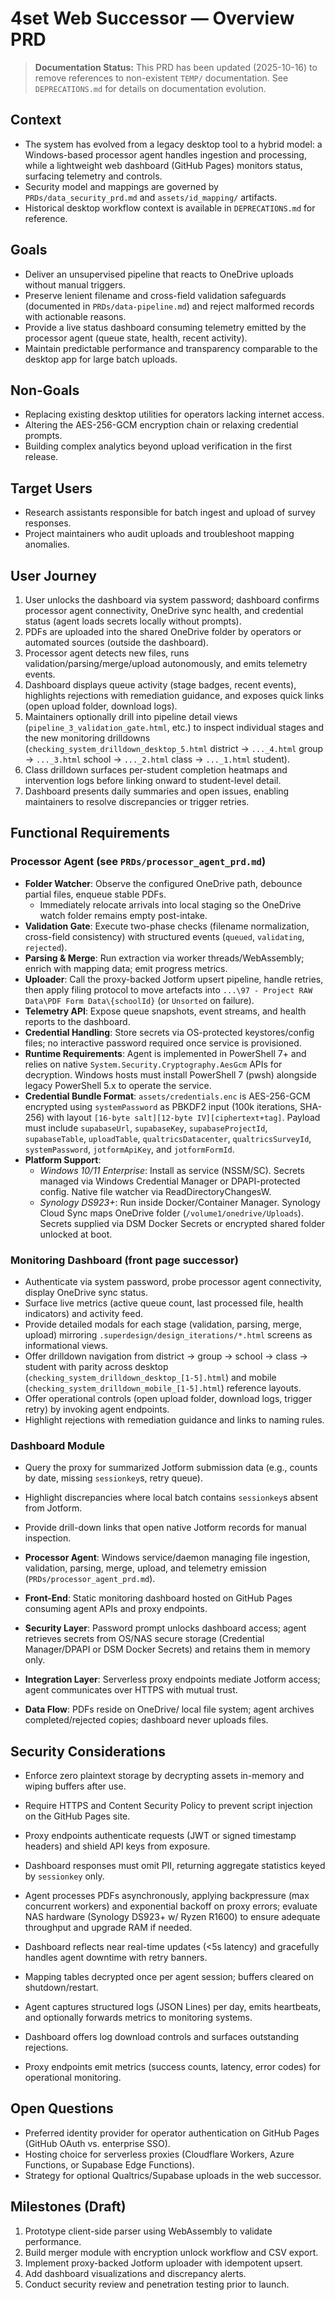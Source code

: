 # 4set Web Successor — Overview PRD

> **Documentation Status:** This PRD has been updated (2025-10-16) to remove references to non-existent `TEMP/` documentation. See `DEPRECATIONS.md` for details on documentation evolution.

## Context
- The system has evolved from a legacy desktop tool to a hybrid model: a Windows-based processor agent handles ingestion and processing, while a lightweight web dashboard (GitHub Pages) monitors status, surfacing telemetry and controls.
- Security model and mappings are governed by `PRDs/data_security_prd.md` and `assets/id_mapping/` artifacts.
- Historical desktop workflow context is available in `DEPRECATIONS.md` for reference.

## Goals
- Deliver an unsupervised pipeline that reacts to OneDrive uploads without manual triggers.
- Preserve lenient filename and cross-field validation safeguards (documented in `PRDs/data-pipeline.md`) and reject malformed records with actionable reasons.
- Provide a live status dashboard consuming telemetry emitted by the processor agent (queue state, health, recent activity).
- Maintain predictable performance and transparency comparable to the desktop app for large batch uploads.

## Non-Goals
- Replacing existing desktop utilities for operators lacking internet access.
- Altering the AES-256-GCM encryption chain or relaxing credential prompts.
- Building complex analytics beyond upload verification in the first release.

## Target Users
- Research assistants responsible for batch ingest and upload of survey responses.
- Project maintainers who audit uploads and troubleshoot mapping anomalies.

## User Journey
1. User unlocks the dashboard via system password; dashboard confirms processor agent connectivity, OneDrive sync health, and credential status (agent loads secrets locally without prompts).
2. PDFs are uploaded into the shared OneDrive folder by operators or automated sources (outside the dashboard).
3. Processor agent detects new files, runs validation/parsing/merge/upload autonomously, and emits telemetry events.
4. Dashboard displays queue activity (stage badges, recent events), highlights rejections with remediation guidance, and exposes quick links (open upload folder, download logs).
5. Maintainers optionally drill into pipeline detail views (`pipeline_3_validation_gate.html`, etc.) to inspect individual stages and the new monitoring drilldowns (`checking_system_drilldown_desktop_5.html` district → `..._4.html` group → `..._3.html` school → `..._2.html` class → `..._1.html` student).
6. Class drilldown surfaces per-student completion heatmaps and intervention logs before linking onward to student-level detail.
7. Dashboard presents daily summaries and open issues, enabling maintainers to resolve discrepancies or trigger retries.

## Functional Requirements
### Processor Agent (see `PRDs/processor_agent_prd.md`)
- **Folder Watcher**: Observe the configured OneDrive path, debounce partial files, enqueue stable PDFs.
  - Immediately relocate arrivals into local staging so the OneDrive watch folder remains empty post-intake.
- **Validation Gate**: Execute two-phase checks (filename normalization, cross-field consistency) with structured events (`queued`, `validating`, `rejected`).
- **Parsing & Merge**: Run extraction via worker threads/WebAssembly; enrich with mapping data; emit progress metrics.
- **Uploader**: Call the proxy-backed Jotform upsert pipeline, handle retries, then apply filing protocol to move artefacts into `...\97 - Project RAW Data\PDF Form Data\{schoolId}` (or `Unsorted` on failure).
- **Telemetry API**: Expose queue snapshots, event streams, and health reports to the dashboard.
- **Credential Handling**: Store secrets via OS-protected keystores/config files; no interactive password required once service is provisioned.
- **Runtime Requirements**: Agent is implemented in PowerShell 7+ and relies on native `System.Security.Cryptography.AesGcm` APIs for decryption. Windows hosts must install PowerShell 7 (pwsh) alongside legacy PowerShell 5.x to operate the service.
- **Credential Bundle Format**: `assets/credentials.enc` is AES-256-GCM encrypted using `systemPassword` as PBKDF2 input (100k iterations, SHA-256) with layout `[16-byte salt][12-byte IV][ciphertext+tag]`. Payload must include `supabaseUrl`, `supabaseKey`, `supabaseProjectId`, `supabaseTable`, `uploadTable`, `qualtricsDatacenter`, `qualtricsSurveyId`, `systemPassword`, `jotformApiKey`, and `jotformFormId`.
- **Platform Support**:
  - *Windows 10/11 Enterprise*: Install as service (NSSM/SC). Secrets managed via Windows Credential Manager or DPAPI-protected config. Native file watcher via ReadDirectoryChangesW.
  - *Synology DS923+*: Run inside Docker/Container Manager. Synology Cloud Sync maps OneDrive folder (`/volume1/onedrive/Uploads`). Secrets supplied via DSM Docker Secrets or encrypted shared folder unlocked at boot.

### Monitoring Dashboard (front page successor)
- Authenticate via system password, probe processor agent connectivity, display OneDrive sync status.
- Surface live metrics (active queue count, last processed file, health indicators) and activity feed.
- Provide detailed modals for each stage (validation, parsing, merge, upload) mirroring `.superdesign/design_iterations/*.html` screens as informational views.
- Offer drilldown navigation from district → group → school → class → student with parity across desktop (`checking_system_drilldown_desktop_[1-5].html`) and mobile (`checking_system_drilldown_mobile_[1-5].html`) reference layouts.
- Offer operational controls (open upload folder, download logs, trigger retry) by invoking agent endpoints.
- Highlight rejections with remediation guidance and links to naming rules.

### Dashboard Module
- Query the proxy for summarized Jotform submission data (e.g., counts by date, missing `sessionkey`s, retry queue).
- Highlight discrepancies where local batch contains `sessionkey`s absent from Jotform.
- Provide drill-down links that open native Jotform records for manual inspection.

- **Processor Agent**: Windows service/daemon managing file ingestion, validation, parsing, merge, upload, and telemetry emission (`PRDs/processor_agent_prd.md`).
- **Front-End**: Static monitoring dashboard hosted on GitHub Pages consuming agent APIs and proxy endpoints.
- **Security Layer**: Password prompt unlocks dashboard access; agent retrieves secrets from OS/NAS secure storage (Credential Manager/DPAPI or DSM Docker Secrets) and retains them in memory only.
- **Integration Layer**: Serverless proxy endpoints mediate Jotform access; agent communicates over HTTPS with mutual trust.
- **Data Flow**: PDFs reside on OneDrive/ local file system; agent archives completed/rejected copies; dashboard never uploads files.

## Security Considerations
- Enforce zero plaintext storage by decrypting assets in-memory and wiping buffers after use.
- Require HTTPS and Content Security Policy to prevent script injection on the GitHub Pages site.
- Proxy endpoints authenticate requests (JWT or signed timestamp headers) and shield API keys from exposure.
- Dashboard responses must omit PII, returning aggregate statistics keyed by `sessionkey` only.

- Agent processes PDFs asynchronously, applying backpressure (max concurrent workers) and exponential backoff on proxy errors; evaluate NAS hardware (Synology DS923+ w/ Ryzen R1600) to ensure adequate throughput and upgrade RAM if needed.
- Dashboard reflects near real-time updates (<5s latency) and gracefully handles agent downtime with retry banners.
- Mapping tables decrypted once per agent session; buffers cleared on shutdown/restart.

- Agent captures structured logs (JSON Lines) per day, emits heartbeats, and optionally forwards metrics to monitoring systems.
- Dashboard offers log download controls and surfaces outstanding rejections.
- Proxy endpoints emit metrics (success counts, latency, error codes) for operational monitoring.

## Open Questions
- Preferred identity provider for operator authentication on GitHub Pages (GitHub OAuth vs. enterprise SSO).
- Hosting choice for serverless proxies (Cloudflare Workers, Azure Functions, or Supabase Edge Functions).
- Strategy for optional Qualtrics/Supabase uploads in the web successor.

## Milestones (Draft)
1. Prototype client-side parser using WebAssembly to validate performance.
2. Build merger module with encryption unlock workflow and CSV export.
3. Implement proxy-backed Jotform uploader with idempotent upsert.
4. Add dashboard visualizations and discrepancy alerts.
5. Conduct security review and penetration testing prior to launch.
